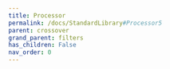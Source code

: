 ```yaml
---
title: Processor
permalink: /docs/StandardLibrary#Processor5
parent: crossover
grand_parent: filters
has_children: False
nav_order: 0
---
```

